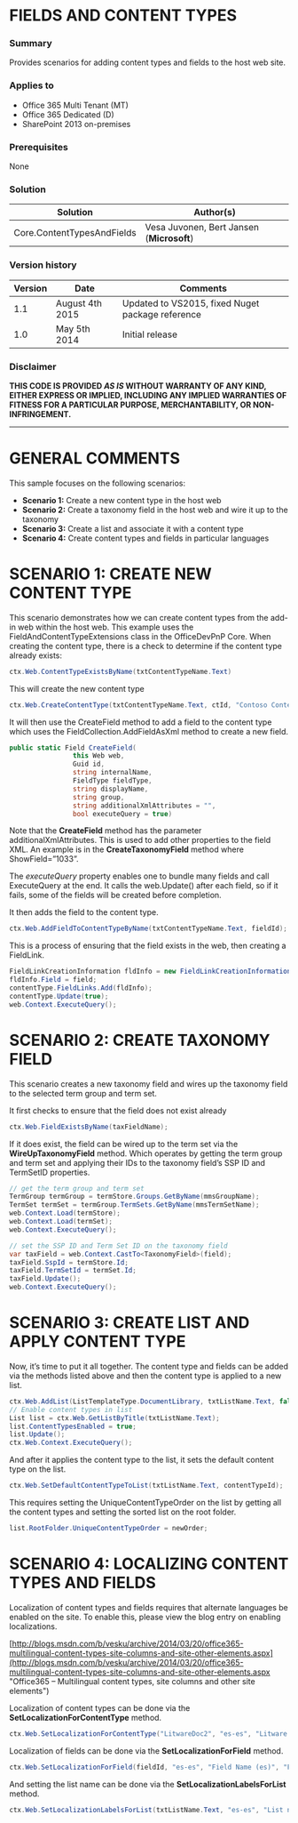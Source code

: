 # FIELDS AND CONTENT TYPES #

### Summary ###
Provides scenarios for adding content types and fields to the host web site.

### Applies to ###
-  Office 365 Multi Tenant (MT)
-  Office 365 Dedicated (D)
-  SharePoint 2013 on-premises

### Prerequisites ###
None

### Solution ###
Solution | Author(s)
---------|----------
Core.ContentTypesAndFields | Vesa Juvonen, Bert Jansen (**Microsoft**)

### Version history ###
Version  | Date | Comments
---------| -----| --------
1.1  | August 4th 2015 | Updated to VS2015, fixed Nuget package reference
1.0  | May 5th 2014 | Initial release

### Disclaimer ###
**THIS CODE IS PROVIDED *AS IS* WITHOUT WARRANTY OF ANY KIND, EITHER EXPRESS OR IMPLIED, INCLUDING ANY IMPLIED WARRANTIES OF FITNESS FOR A PARTICULAR PURPOSE, MERCHANTABILITY, OR NON-INFRINGEMENT.**


----------

# GENERAL COMMENTS #
This sample focuses on the following scenarios:
-  **Scenario 1:** Create a new content type in the host web
-  **Scenario 2:** Create a taxonomy field in the host web and wire it up to the taxonomy
-  **Scenario 3:** Create a list and associate it with a content type
-  **Scenario 4:** Create content types and fields in particular languages

# SCENARIO 1: CREATE NEW CONTENT TYPE #
This scenario demonstrates how we can create content types from the add-in web within the host web. This example uses the FieldAndContentTypeExtensions class in the OfficeDevPnP Core. When creating the content type, there is a check to determine if the content type already exists:

```C#
ctx.Web.ContentTypeExistsByName(txtContentTypeName.Text)
```

This will create the new content type

```C#
ctx.Web.CreateContentType(txtContentTypeName.Text, ctId, "Contoso Content Types");
```

It will then use the CreateField method to add a field to the content type which uses the FieldCollection.AddFieldAsXml method to create a new field.

```C#
public static Field CreateField(
                this Web web,
                Guid id,
                string internalName,
                FieldType fieldType,
                string displayName,
                string group,
                string additionalXmlAttributes = "",
                bool executeQuery = true)
```

Note that the **CreateField** method has the parameter additionalXmlAttributes. This is used to add other properties to the field XML. An example is in the **CreateTaxonomyField** method where ShowField=”1033”.

The *executeQuery* property enables one to bundle many fields and call ExecuteQuery at the end. It calls the web.Update() after each field, so if it fails, some of the fields will be created before completion.

It then adds the field to the content type.

```C#
ctx.Web.AddFieldToContentTypeByName(txtContentTypeName.Text, fieldId);
```

This is a process of ensuring that the field exists in the web, then creating a FieldLink.

```C#
FieldLinkCreationInformation fldInfo = new FieldLinkCreationInformation();
fldInfo.Field = field;
contentType.FieldLinks.Add(fldInfo);
contentType.Update(true);
web.Context.ExecuteQuery();
```

# SCENARIO 2: CREATE TAXONOMY FIELD #
This scenario creates a new taxonomy field and wires up the taxonomy field to the selected term group and term set.

It first checks to ensure that the field does not exist already

```C#
ctx.Web.FieldExistsByName(taxFieldName);
```

If it does exist, the field can be wired up to the term set via the **WireUpTaxonomyField** method. Which operates by getting the term group and term set and applying their IDs to the taxonomy field’s SSP ID and TermSetID properties.

```C#
// get the term group and term set
TermGroup termGroup = termStore.Groups.GetByName(mmsGroupName);
TermSet termSet = termGroup.TermSets.GetByName(mmsTermSetName);
web.Context.Load(termStore);
web.Context.Load(termSet);
web.Context.ExecuteQuery();

// set the SSP ID and Term Set ID on the taxonomy field
var taxField = web.Context.CastTo<TaxonomyField>(field);
taxField.SspId = termStore.Id;
taxField.TermSetId = termSet.Id;
taxField.Update();
web.Context.ExecuteQuery();
```

# SCENARIO 3: CREATE LIST AND APPLY CONTENT TYPE #
Now, it’s time to put it all together. The content type and fields can be added via the methods listed above and then the content type is applied to a new list.

```C#
ctx.Web.AddList(ListTemplateType.DocumentLibrary, txtListName.Text, false);
// Enable content types in list
List list = ctx.Web.GetListByTitle(txtListName.Text);
list.ContentTypesEnabled = true;
list.Update();
ctx.Web.Context.ExecuteQuery();
```

And after it applies the content type to the list, it sets the default content type on the list.

```C#
ctx.Web.SetDefaultContentTypeToList(txtListName.Text, contentTypeId);
```

This requires setting the UniqueContentTypeOrder on the list by getting all the content types and setting the sorted list on the root folder.

```C#
list.RootFolder.UniqueContentTypeOrder = newOrder;
```

# SCENARIO 4: LOCALIZING CONTENT TYPES AND FIELDS #
Localization of content types and fields requires that alternate languages be enabled on the site. To enable this, please view the blog entry on enabling localizations.

[http://blogs.msdn.com/b/vesku/archive/2014/03/20/office365-multilingual-content-types-site-columns-and-site-other-elements.aspx](http://blogs.msdn.com/b/vesku/archive/2014/03/20/office365-multilingual-content-types-site-columns-and-site-other-elements.aspx "Office365 – Multilingual content types, site columns and other site elements")

Localization of content types can be done via the **SetLocalizationForContentType** method.

```C#
ctx.Web.SetLocalizationForContentType("LitwareDoc2", "es-es", "Litware documento", "Litware  documento");
```

Localization of fields can be done via the **SetLocalizationForField** method.

```C#
ctx.Web.SetLocalizationForField(fieldId, "es-es", "Field Name (es)", "Field Name (es)");
```

And setting the list name can be done via the **SetLocalizationLabelsForList** method.

```C#
ctx.Web.SetLocalizationLabelsForList(txtListName.Text, "es-es", "List name (es)", "List description (es)");
```
